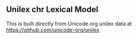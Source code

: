 Unilex chr Lexical Model
----------------------

This is built directly from Unicode.org unilex data at
https://github.com/unicode-org/unilex
